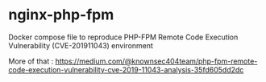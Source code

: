 # nginx-php-fpm
Docker compose file to reproduce PHP-FPM Remote Code Execution Vulnerability (CVE-201911043) environment

More of that : https://medium.com/@knownsec404team/php-fpm-remote-code-execution-vulnerability-cve-2019-11043-analysis-35fd605dd2dc
